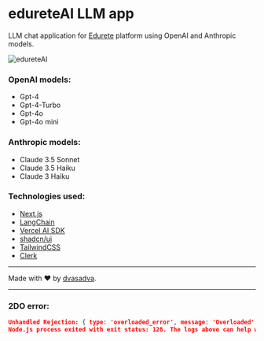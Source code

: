 # edureteAI LLM app

LLM chat application for [Edurete](https://edurete.com) platform using OpenAI and Anthropic models.

![edureteAI](https://github.com/snsa-kscc/edureteAI/assets/51080349/276f1ee0-4ef3-409f-8ee1-413e14ad7a4f)

### OpenAI models:

- Gpt-4
- Gpt-4-Turbo
- Gpt-4o
- Gpt-4o mini

### Anthropic models:

- Claude 3.5 Sonnet
- Claude 3.5 Haiku
- Claude 3 Haiku

### Technologies used:

- [Next.js](https://nextjs.org)
- [LangChain](https://langchain.com)
- [Vercel AI SDK](https://sdk.vercel.ai/docs)
- [shadcn/ui](https://ui.shadcn.com/)
- [TailwindCSS](https://tailwindcss.com)
- [Clerk](https://clerk.com)

---

Made with ❤️ by [dvasadva](https://dvasadva.com).

---

### 2DO error:

```json
Unhandled Rejection: { type: 'overloaded_error', message: 'Overloaded' }
Node.js process exited with exit status: 128. The logs above can help with debugging the issue.
```
